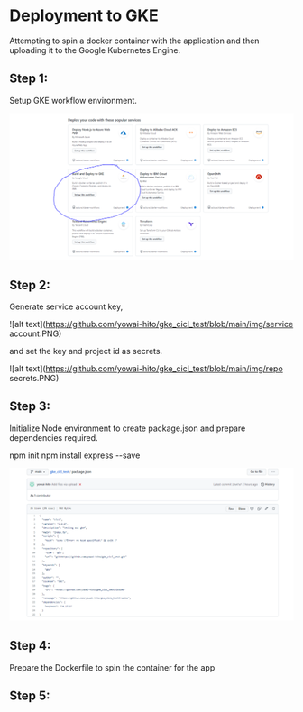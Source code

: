 # Deployment to GKE
Attempting to spin a docker container with the application and then uploading it to the Google Kubernetes Engine.

## Step 1:
Setup GKE workflow environment. 

![alt text](https://github.com/yowai-hito/gke_cicl_test/blob/main/img/GKE.PNG)

## Step 2:
Generate service account key,

![alt text](https://github.com/yowai-hito/gke_cicl_test/blob/main/img/service account.PNG)

and set the key and project id as secrets.

![alt text](https://github.com/yowai-hito/gke_cicl_test/blob/main/img/repo secrets.PNG)

## Step 3:
Initialize Node environment to create package.json and prepare dependencies required.

npm init
npm install express --save

![alt text](https://github.com/yowai-hito/gke_cicl_test/blob/main/img/Node%20Env.PNG)

## Step 4:

Prepare the Dockerfile to spin the container for the app

## Step 5:

